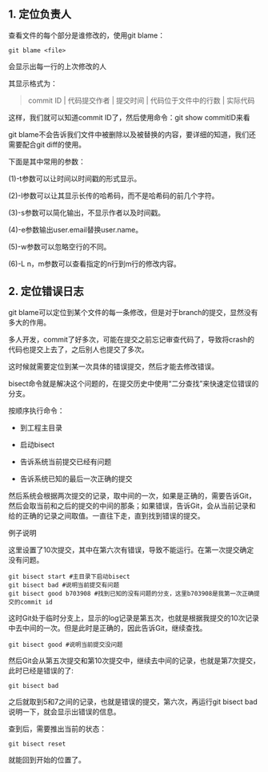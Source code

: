 ## 1. 定位负责人

查看文件的每个部分是谁修改的，使用git blame：

```
git blame <file>
```

会显示出每一行的上次修改的人

其显示格式为： 

> commit ID | 代码提交作者 | 提交时间 | 代码位于文件中的行数 | 实际代码 

这样，我们就可以知道commit ID了，然后使用命令：git show commitID来看

git blame不会告诉我们文件中被删除以及被替换的内容，要详细的知道，我们还需要配合git  diff的使用。

下面是其中常用的参数：

(1)-t参数可以让时间以时间戳的形式显示。

(2)-l参数可以让其显示长传的哈希码，而不是哈希码的前几个字符。

(3)-s参数可以简化输出，不显示作者以及时间戳。

(4)-e参数输出user.email替换user.name。

(5)-w参数可以忽略空行的不同。

(6)-L  n，m参数可以查看指定的n行到m行的修改内容。

## 2. 定位错误日志

git blame可以定位到某个文件的每一条修改，但是对于branch的提交，显然没有多大的作用。

多人开发，commit了好多次，可能在提交之前忘记审查代码了，导致将crash的代码也提交上去了，之后别人也提交了多次。

这时候就需要定位到某一次具体的错误提交，然后才能去修改错误。

bisect命令就是解决这个问题的，在提交历史中使用“二分查找”来快速定位错误的分支。

按顺序执行命令：

- 到工程主目录

- 启动bisect

- 告诉系统当前提交已经有问题

- 告诉系统已知的最后一次正确的提交
 
然后系统会根据两次提交的记录，取中间的一次，如果是正确的，需要告诉Git，然后会取当前和之后的提交的中间的那条；如果错误，告诉Git，会从当前记录和给的正确的记录之间取值。一直往下走，直到找到错误的提交。

例子说明

这里设置了10次提交，其中在第六次有错误，导致不能运行。在第一次提交确定没有问题。

```
git bisect start #主目录下启动bisect
git bisect bad #说明当前提交有问题
git bisect good b703908 #找到已知的没有问题的分支，这里b703908是我第一次正确提交的commit id
```

这时Git处于临时分支上，显示的log记录是第五次，也就是根据我提交的10次记录中去中间的一次。但是此时是正确的，因此告诉Git，继续查找。

```
git bisect good #说明当前提交没问题
```

然后Git会从第五次提交和第10次提交中，继续去中间的记录，也就是第7次提交，此时已经是错误的了:

```
git bisect bad
```

之后就取到5和7之间的记录，也就是错误的提交，第六次，再运行git bisect bad说明一下，就会显示出错误的信息。

查到后，需要推出当前的状态：

```
git bisect reset
```

就能回到开始的位置了。